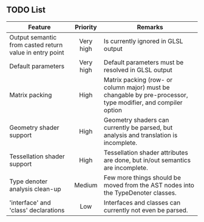 TODO List
---------

| Feature | Priority | Remarks |
|---------|:--------:|---------|
| Output semantic from casted return value in entry point | Very high | Is currently ignored in GLSL output |
| Default parameters | Very high | Default parameters must be resolved in GLSL output |
| Matrix packing | High | Matrix packing (row- or column major) must be changable by pre-processor, type modifier, and compiler option |
| Geometry shader support | High | Geometry shaders can currently be parsed, but analysis and translation is incomplete. |
| Tessellation shader support | High | Tessellation shader attributes are done, but in/out semantics are incomplete. |
| Type denoter analysis clean-up | Medium | Few more things should be moved from the AST nodes into the TypeDenoter classes. |
| 'interface' and 'class' declarations | Low | Interfaces and classes can currently not even be parsed. |
